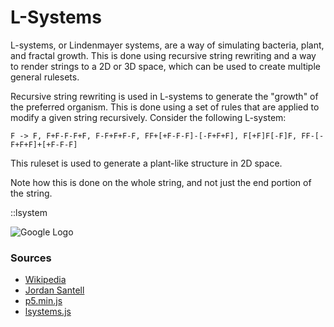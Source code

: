 # L-Systems

L-systems, or Lindenmayer systems, are a way of simulating bacteria, plant, and fractal growth. 
This is done using recursive string rewriting and a way to render strings to a 2D or 3D space, which can be used to create multiple general rulesets.

Recursive string rewriting is used in L-systems to generate the "growth" of the preferred organism. 
This is done using a set of rules that are applied to modify a given string recursively. 
Consider the following L-system: 
```
F -> F, F+F-F-F+F, F-F+F+F-F, FF+[+F-F-F]-[-F+F+F], F[+F]F[-F]F, FF-[-F+F+F]+[+F-F-F]
```
This ruleset is used to generate a plant-like structure in 2D space.

Note how this is done on the whole string, and not just the end portion of the string.

::lsystem

![Google Logo](https://logos-world.net/wp-content/uploads/2020/09/Google-Logo.png)

### Sources
- [Wikipedia](https://en.wikipedia.org/wiki/L-system)
- [Jordan Santell](https://jsantell.com/l-systems/)
- [p5.min.js](https://cdnjs.cloudflare.com/ajax/libs/p5.js/1.9.2/p5.min.js)
- [lsystems.js](/simulation/lsystems.js)

